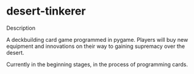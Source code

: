 # desert-tinkerer

Description

A deckbuilding card game programmed in pygame. Players will buy new equipment and innovations on their way to gaining supremacy over the desert.

Currently in the beginning stages, in the process of programming cards.
